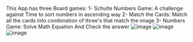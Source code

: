 This App has three Board games: 
1- Schulte Numbers Game: A challenge against Time to sort numbers in ascending way
2- Match the Cards: Match all the cards into combination of three's that match the image
3- Numbers Game: Solve Math Equation And Check the answer
![image](https://github.com/PythonVader/AndroidBoardGames/assets/107768655/42ab9392-4260-4bbc-b795-29d0a8914ee0)
![image](https://github.com/PythonVader/AndroidBoardGames/assets/107768655/44d67965-8176-45ca-a914-116e23e60ff2)
![image](https://github.com/PythonVader/AndroidBoardGames/assets/107768655/a94e3b1e-b160-4849-aba4-6f02e4d492ee)
